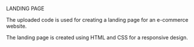 LANDING PAGE

The uploaded code is used for creating a landing page for an e-commerce website.

The landing page is created using HTML and CSS for a responsive design.
